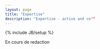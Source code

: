 ```yaml
---
layout: page
title: "Expertise"
description: "Expertise - active and co""
---
```

{% include JB/setup %}

En cours de redaction 
